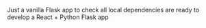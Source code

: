 Just a vanilla Flask app to check all local dependencies are ready to develop a React + Python Flask app
